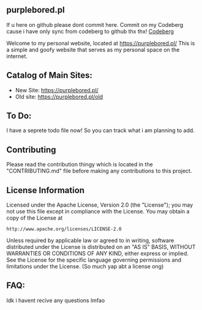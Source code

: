 ## purplebored.pl
If u here on github please dont commit here. Commit on my Codeberg cause i have only sync from codeberg to github thx thx! [Codeberg](https://codeberg.org/purplebored)</br>

Welcome to my personal website, located at https://purplebored.pl/
This is a simple and goofy website that serves as my personal space on the internet.

Catalog of Main Sites:
----------------------
- New Site:
https://purplebored.pl/
- Old site:
https://purplebored.pl/old

To Do:
------------
I have a seprete todo file now! So you can track what  i am planning to add.

Contributing
------------
Please read the contribution thingy which is located in the "CONTRIBUTING.md" file before making any contributions to this project.

License Information
-------------------
Licensed under the Apache License, Version 2.0 (the "License");
you may not use this file except in compliance with the License.
You may obtain a copy of the License at

    http://www.apache.org/licenses/LICENSE-2.0

Unless required by applicable law or agreed to in writing, software
distributed under the License is distributed on an "AS IS" BASIS,
WITHOUT WARRANTIES OR CONDITIONS OF ANY KIND, either express or implied.
See the License for the specific language governing permissions and
limitations under the License.
(So much yap abt a license ong)

FAQ:
----
Idk i havent recive any questions lmfao